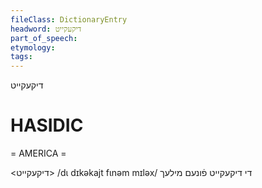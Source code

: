 ```yaml
---
fileClass: DictionaryEntry
headword: דיקעקייט
part_of_speech: 
etymology: 
tags: 
---
```

דיקעקייט

HASIDIC
=======
= AMERICA = 

<דיקעקייט>
/dɩ dɪkəkajt fɩnəm mɪləx/ די דיקעקייט פֿונעם מילעך
